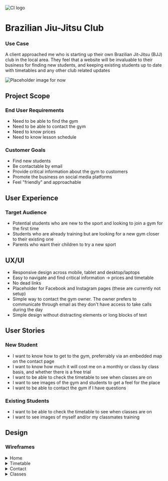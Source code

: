 ![CI logo](https://codeinstitute.s3.amazonaws.com/fullstack/ci_logo_small.png)

# Brazilian Jiu-Jitsu Club



### Use Case

A client approached me who is starting up their own Brazilian Jit-Jitsu (BJJ) club in the local area. They feel that a website will be invaluable to their business for finding new students, and keeping existing students up to date with timetables and any other club related updates

![Placeholder image for now](https://www.pulsecarshalton.co.uk/wp-content/uploads/2016/08/jk-placeholder-image.jpg)

## Project Scope

### End User Requirements

* Need to be able to find the gym
* Need to be able to contact the gym
* Need to know prices
* Need to know lesson schedule

### Customer Goals

* Find new students
* Be contactable by email
* Provide critical information about the gym to customers
* Promote the business on social media platforms
* Feel "friendly" and approachable

## User Experience

### Target Audience

* Potential students who are new to the sport and looking to join a gym for the first time
* Students who are already training but are looking for a new gym closer to their existing one
* Parents who want their children to try a new sport

## UX/UI

* Responsive design across mobile, tablet and desktop/laptops
* Easy to navigate and find critical information -> prices and timetable
* No dead links
* Placeholder for Facebook and Instagram pages (these are currently not setup)
* Simple way to contact the gym owner. The owner prefers to communicate through email as they don't have access to take calls during the day
* Simple design without distracting elements or long blocks of text

## User Stories

### New Student

* I want to know how to get to the gym, preferrably via an embedded map on the contact page
* I want to know how much it will cost me on a monthly or class by class basis, and whether there is a free trial
* I want to be able to check the timetable to see when classes are on
* I want to see images of the gym and students to get a feel for the place
* I want to be able to contact the gym if I have questions

### Existing Students

* I want to be able to check the timetable to see when classes are on
* I want to see images of myself and/or my classmates training


## Design

### Wireframes

<details>

<summary>Home</summary>
![](assets/images/wireframes/Home-Page-Desktop.png)
![](assets/images/wireframes/Home-Page-Tablet.png)
![](assets/images/wireframes/Home-Page-Mobile.png)

</details>

<details>

<summary>Timetable</summary>
![](assets/images/wireframes/Timetable-Desktop.png)
![](assets/images/wireframes/Timetable-Tablet.png)
![](assets/images/wireframes/Timetable-Mobile.png)

</details>

<details>

<summary>Contact</summary>
![](assets/images/wireframes/Contact-Desktop.png)
![](assets/images/wireframes/Contact-Tablet.png)
![](assets/images/wireframes/Contact-Mobile.png)

</details>

<details>

<summary>Classes</summary>
![](assets/images/wireframes/Classes-Desktop.png)
![](assets/images/wireframes/Classes-Tablet.png)
![](assets/images/wireframes/Classes-Mobile.png)

</details>